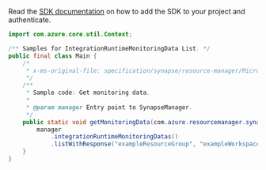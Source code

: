 Read the [SDK documentation](https://github.com/Azure/azure-sdk-for-java/blob/azure-resourcemanager-synapse_1.0.0-beta.3/sdk/synapse/azure-resourcemanager-synapse/README.md) on how to add the SDK to your project and authenticate.

```java
import com.azure.core.util.Context;

/** Samples for IntegrationRuntimeMonitoringData List. */
public final class Main {
    /*
     * x-ms-original-file: specification/synapse/resource-manager/Microsoft.Synapse/preview/2021-06-01-preview/examples/IntegrationRuntimeMonitoringData_List.json
     */
    /**
     * Sample code: Get monitoring data.
     *
     * @param manager Entry point to SynapseManager.
     */
    public static void getMonitoringData(com.azure.resourcemanager.synapse.SynapseManager manager) {
        manager
            .integrationRuntimeMonitoringDatas()
            .listWithResponse("exampleResourceGroup", "exampleWorkspace", "exampleIntegrationRuntime", Context.NONE);
    }
}
```
